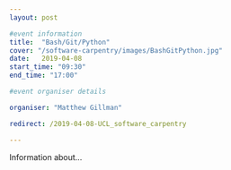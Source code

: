 ```yaml
---
layout: post

#event information
title:  "Bash/Git/Python"
cover: "/software-carpentry/images/BashGitPython.jpg"
date:   2019-04-08
start_time: "09:30"
end_time: "17:00"

#event organiser details

organiser: "Matthew Gillman"

redirect: /2019-04-08-UCL_software_carpentry

---
```


Information about...
